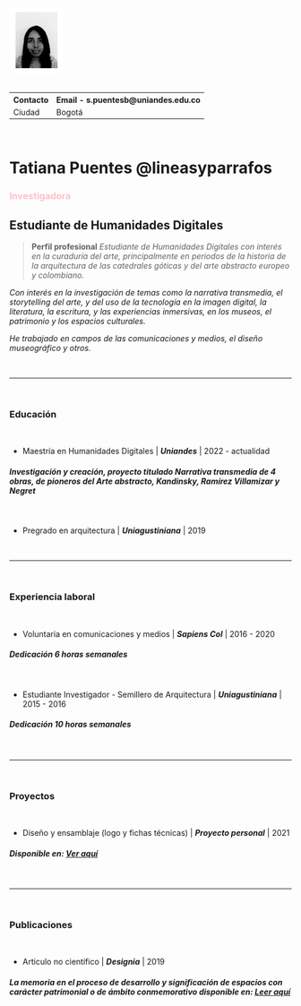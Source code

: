 ![Foto CV Tatiana Puentes](FotoTatiana.jpg)
<br/>
<br/>

<table>
  <tr>
    <th>Contacto</th>
    <th>Email - s.puentesb@uniandes.edu.co</th>
  </tr>
  <tr>
    <td>Ciudad</td>
    <td>Bogotá</td>
  </tr>
</table>

<br/>

# **Tatiana Puentes** @lineasyparrafos
<h3 style= "color: pink"> Investigadora </h3>

## **Estudiante de Humanidades Digitales**

> __Perfil profesional__ *Estudiante de Humanidades Digitales con interés en la curaduría del arte, principalmente en periodos de la historia de la arquitectura de las catedrales góticas y del arte abstracto europeo y colombiano.*

*Con interés en la investigación de temas como la narrativa transmedia, el storytelling del arte, y del uso de la tecnología en la imagen digital, la literatura, la escritura, y las experiencias inmersivas, en los museos, el patrimonio y los espacios culturales.*

*He trabajado en campos de las comunicaciones y medios, el diseño museográfico y otros.*

<br/>

- - -

<br/>

### **Educación**
<br/>


- Maestría en Humanidades Digitales | __*Uniandes*__ | 2022 - actualidad
##### *Investigación y creación, proyecto titulado* __Narrativa transmedia de 4 obras, de pioneros del Arte abstracto, Kandinsky, Ramírez Villamizar y Negret__
<br/>

- Pregrado en arquitectura | __*Uniagustiniana*__ |  2019

<br/>

---
<br/>

### **Experiencia laboral**
<br/>

- Voluntaria en comunicaciones y medios | __*Sapiens Col*__ | 2016 - 2020
##### *Dedicación 6 horas semanales*
<br/>

- Estudiante Investigador - Semillero de Arquitectura | __*Uniagustiniana*__ | 2015 - 2016
##### *Dedicación 10 horas semanales*
<br/>

---
<br/>

### **Proyectos**
<br/>

- Diseño y ensamblaje (logo y fichas técnicas) | __*Proyecto personal*__ | 2021
##### *Disponible en: [Ver aquí](https://www.behance.net/gallery/132121583/Proyecto)*
<br/>

---
<br/>

### **Publicaciones**
<br>

* Articulo no científico | __*Designia*__ | 2019

##### *La memoria en el proceso de desarrollo y significación de espacios con carácter patrimonial o de ámbito conmemorativo* disponible en: [Leer aquí](https://revistasdigitales.uniboyaca.edu.co/index.php/designia/article/view/468)


